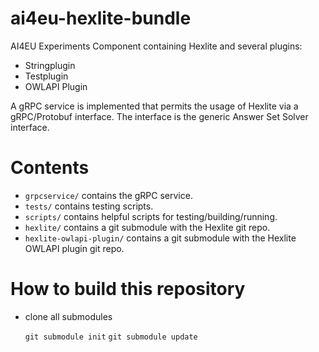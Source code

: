 # ai4eu-hexlite-bundle

AI4EU Experiments Component containing Hexlite and several plugins:

* Stringplugin
* Testplugin
* OWLAPI Plugin

A gRPC service is implemented that permits the usage of Hexlite via a gRPC/Protobuf interface. The interface is the generic Answer Set Solver interface.

# Contents

* `grpcservice/` contains the gRPC service.
* `tests/` contains testing scripts.
* `scripts/` contains helpful scripts for testing/building/running.
* `hexlite/` contains a git submodule with the Hexlite git repo.
* `hexlite-owlapi-plugin/` contains a git submodule with the Hexlite OWLAPI plugin git repo.

# How to build this repository

* clone all submodules

    `git submodule init`
    `git submodule update`
